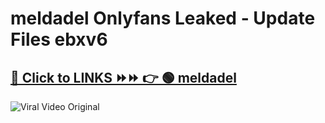 
 # meldadel Onlyfans Leaked - Update Files ebxv6

## <h2><a href="https://clipsfans.com/meldadel&ref=git">🔗 Click to LINKS ⏩⏩ 👉 🟢 meldadel </a></h2>

<a href="https://clipsfans.com/meldadel&ref=git" rel="nofollow" data-target="animated-image.originalLink"><img src="https://i.ibb.co.com/xMMVF88/686577567.gif" alt="Viral Video Original" style="max-width: 100%; display: inline-block;" data-target="animated-image.originalImage"></a>

